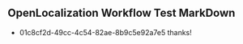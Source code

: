 ## OpenLocalization Workflow Test MarkDown

* 01c8cf2d-49cc-4c54-82ae-8b9c5e92a7e5 
thanks!



<!--HONumber=Jan16_HO3-->
